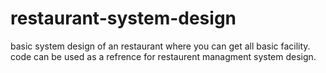 # restaurant-system-design
basic system design of an restaurant where you can get all basic facility.
code can be used as a refrence for restaurent managment system design.
